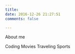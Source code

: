 ```yaml
---
title:
date: 2016-12-26 21:27:51
comments: false

---
```


About me

Coding Movies Traveling  Sports
